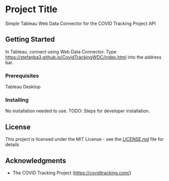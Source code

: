 # Project Title

Simple Tableau Web Data Connector for the COVID Tracking Project API

## Getting Started

In Tableau, connect using Web Data Connector.
Type https://stefanba3.github.io/CovidTrackingWDC/index.html into the address bar. 

### Prerequisites

Tableau Desktop

### Installing

No installation needed to use.
TODO: Steps for developer installation.

## License

This project is licensed under the MIT License - see the [LICENSE.md](LICENSE.md) file for details

## Acknowledgments

* The COVID Tracking Project (https://covidtracking.com/)
